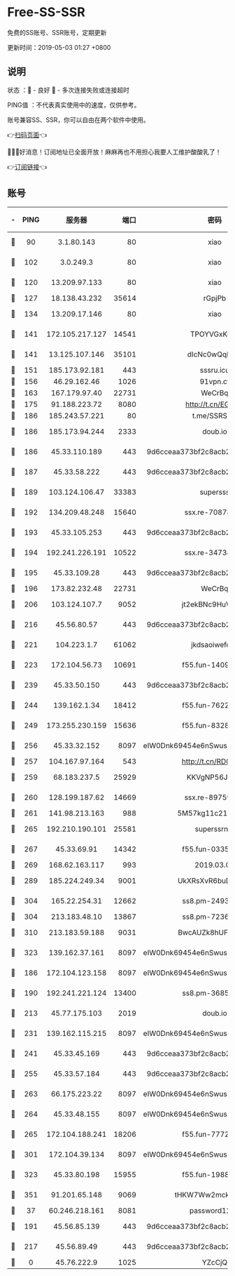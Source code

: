 # Free-SS-SSR

免费的SS账号、SSR账号，定期更新

更新时间：2019-05-03 01:27 +0800

## 说明

状态     ：🙂 - 良好 🙁 - 多次连接失败或连接超时

PING值   ：不代表真实使用中的速度，仅供参考。

账号兼容SS、SSR，你可以自由在两个软件中使用。

👉[扫码页面](https://liesauer.github.io/Free-SS-SSR/)👈

🎉🎉🎉好消息！订阅地址已全面开放！麻麻再也不用担心我要人工维护酸酸乳了！

👉[订阅链接](https://www.liesauer.net/yogurt/subscribe?ACCESS_TOKEN=DAYxR3mMaZAsaqUb)👈

## 账号

|-|PING|服务器|端口|密码|加密方式|区域|
|:----:|:----:|:-----:|-----:|:----:|:----:|:----:|
|🙂|90|3.1.80.143|80|xiao|aes-128-ctr|SG|
|🙂|102|3.0.249.3|80|xiao|aes-128-ctr|SG|
|🙂|120|13.209.97.133|80|xiao|aes-128-ctr|KR|
|🙂|127|18.138.43.232|35614|rGpjPb|rc4-md5|SG|
|🙂|134|13.209.17.146|80|xiao|aes-128-ctr|KR|
|🙂|141|172.105.217.127|14541|TPOYVGxKglpi|aes-256-cfb|JP|
|🙂|141|13.125.107.146|35101|dIcNc0wQqMzU|aes-256-cfb|KR|
|🙂|151|185.173.92.181|443|sssru.icu|rc4-md5|RU|
|🙂|156|46.29.162.46|1026|91vpn.cf|rc4-md5|RU|
|🙂|163|167.179.97.40|22731|WeCrBq|rc4-md5|JP|
|🙂|175|91.188.223.72|8080|http://t.cn/EGJIyrl|rc4-md5|RU|
|🙂|186|185.243.57.221|80|t.me/SSRSUB|rc4-md5|US|
|🙂|186|185.173.94.244|2333|doub.io|aes-128-ctr|RU|
|🙂|186|45.33.110.189|443|9d6cceaa373bf2c8acb22e60b6a58be6|aes-256-cfb|US|
|🙂|187|45.33.58.222|443|9d6cceaa373bf2c8acb22e60b6a58be6|aes-256-cfb|US|
|🙂|189|103.124.106.47|33383|supersss|aes-256-cfb|US|
|🙂|192|134.209.48.248|15640|ssx.re-70878425|aes-256-cfb|US|
|🙂|193|45.33.105.253|443|9d6cceaa373bf2c8acb22e60b6a58be6|aes-256-cfb|US|
|🙂|194|192.241.226.191|10522|ssx.re-34734043|aes-256-cfb|US|
|🙂|195|45.33.109.28|443|9d6cceaa373bf2c8acb22e60b6a58be6|aes-256-cfb|US|
|🙂|196|173.82.232.48|22731|WeCrBq|rc4-md5|US|
|🙂|206|103.124.107.7|9052|jt2ekBNc9HuVtm2a|aes-256-cfb|US|
|🙂|216|45.56.80.57|443|9d6cceaa373bf2c8acb22e60b6a58be6|aes-256-cfb|US|
|🙂|221|104.223.1.7|61062|jkdsaoiwefdsa|aes-256-cfb|US|
|🙂|223|172.104.56.73|10691|f55.fun-14099948|aes-256-cfb|SG|
|🙂|239|45.33.50.150|443|9d6cceaa373bf2c8acb22e60b6a58be6|aes-256-cfb|US|
|🙂|244|139.162.1.34|18412|f55.fun-76221850|aes-256-cfb|SG|
|🙂|249|173.255.230.159|15636|f55.fun-83286338|aes-256-cfb|US|
|🙂|256|45.33.32.152|8097|eIW0Dnk69454e6nSwuspv9DmS201tQ0D|aes-256-cfb|US|
|🙂|257|104.167.97.164|543|http://t.cn/RD0D7sx|rc4-md5|CA|
|🙂|259|68.183.237.5|25929|KKVgNP56JeYW|aes-256-cfb|SG|
|🙂|260|128.199.187.62|14669|ssx.re-89759898|aes-256-cfb|SG|
|🙂|261|141.98.213.163|988|5M57kg11c214qDmK|chacha20|KR|
|🙂|265|192.210.190.101|25581|superssrnet|aes-256-cfb|US|
|🙂|267|45.33.69.91|14342|f55.fun-03357689|aes-256-cfb|US|
|🙂|269|168.62.163.117|993|2019.03.07|rc4-md5|US|
|🙂|289|185.224.249.34|9001|UkXRsXvR6buDMG2Y|aes-256-cfb|RU|
|🙂|304|165.22.254.31|12662|ss8.pm-24934298|aes-256-cfb|SG|
|🙂|304|213.183.48.10|13867|ss8.pm-72362652|rc4-md5|RU|
|🙂|310|213.183.59.188|9031|BwcAUZk8hUFAkDGN|aes-256-cfb|NL|
|🙂|323|139.162.37.161|8097|eIW0Dnk69454e6nSwuspv9DmS201tQ0D|aes-256-cfb|SG|
|🙂|186|172.104.123.158|8097|eIW0Dnk69454e6nSwuspv9DmS201tQ0D|aes-256-cfb|JP|
|🙂|190|192.241.221.124|13400|ss8.pm-36858773|aes-256-cfb|US|
|🙂|213|45.77.175.103|2019|doub.io|aes-128-ctr|SG|
|🙂|231|139.162.115.215|8097|eIW0Dnk69454e6nSwuspv9DmS201tQ0D|aes-256-cfb|JP|
|🙂|241|45.33.45.169|443|9d6cceaa373bf2c8acb22e60b6a58be6|aes-256-cfb|US|
|🙂|255|45.33.57.184|443|9d6cceaa373bf2c8acb22e60b6a58be6|aes-256-cfb|US|
|🙂|263|66.175.223.22|8097|eIW0Dnk69454e6nSwuspv9DmS201tQ0D|aes-256-cfb|US|
|🙂|264|45.33.48.155|8097|eIW0Dnk69454e6nSwuspv9DmS201tQ0D|aes-256-cfb|US|
|🙂|265|172.104.188.241|18206|f55.fun-77724567|aes-256-cfb|SG|
|🙂|301|172.104.39.134|8097|eIW0Dnk69454e6nSwuspv9DmS201tQ0D|aes-256-cfb|SG|
|🙂|323|45.33.80.198|15955|f55.fun-19883700|aes-256-cfb|US|
|🙂|351|91.201.65.148|9069|tHKW7Ww2mck9CHQG|aes-256-cfb|IT|
|🙁|37|60.246.218.161|8081|password1234|chacha20|CN|
|🙁|191|45.56.85.139|443|9d6cceaa373bf2c8acb22e60b6a58be6|aes-256-cfb|US|
|🙁|217|45.56.89.49|443|9d6cceaa373bf2c8acb22e60b6a58be6|aes-256-cfb|US|
|🙁|0|45.76.222.9|1025|YZcCjQ|rc4-md5|JP|
